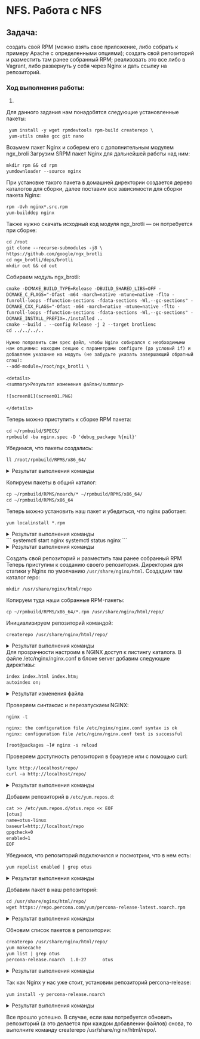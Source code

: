 # NFS. Работа с NFS

## Задача:
создать свой RPM (можно взять свое приложение, либо собрать к примеру Apache с определенными опциями);
cоздать свой репозиторий и разместить там ранее собранный RPM;
реализовать это все либо в Vagrant, либо развернуть у себя через Nginx и дать ссылку на репозиторий.

### Ход выполнения работы:
1. 
Для данного задания нам понадобятся следующие установленные пакеты:
```
 yum install -y wget rpmdevtools rpm-build createrepo \
 yum-utils cmake gcc git nano
```
Возьмем пакет Nginx и соберем его с дополнительным модулем ngx_broli
Загрузим SRPM пакет Nginx для дальнейшей работы над ним:
```
mkdir rpm && cd rpm
yumdownloader --source nginx
```
При установке такого пакета в домашней директории создается дерево каталогов для сборки, далее поставим все зависимости для сборки пакета Nginx:
```
rpm -Uvh nginx*.src.rpm
yum-builddep nginx
```
Также нужно скачать исходный код модуля ngx_brotli — он
потребуется при сборке:
```
cd /root
git clone --recurse-submodules -j8 \
https://github.com/google/ngx_brotli
cd ngx_brotli/deps/brotli
mkdir out && cd out
```
Собираем модуль ngx_brotli:
```
cmake -DCMAKE_BUILD_TYPE=Release -DBUILD_SHARED_LIBS=OFF -DCMAKE_C_FLAGS="-Ofast -m64 -march=native -mtune=native -flto -funroll-loops -ffunction-sections -fdata-sections -Wl,--gc-sections" -DCMAKE_CXX_FLAGS="-Ofast -m64 -march=native -mtune=native -flto -funroll-loops -ffunction-sections -fdata-sections -Wl,--gc-sections" -DCMAKE_INSTALL_PREFIX=./installed ..
cmake --build . --config Release -j 2 --target brotlienc
cd ../../../..

Нужно поправить сам spec файл, чтобы Nginx собирался с необходимыми нам опциями: находим секцию с параметрами configure (до условий if) и добавляем указание на модуль (не забудьте указать завершающий обратный слэш):
--add-module=/root/ngx_brotli \

<details>
<summary>Результат изменения файла</summary>

![screen01](screen01.PNG)

</details>

```
Теперь можно приступить к сборке RPM пакета:
```
cd ~/rpmbuild/SPECS/
rpmbuild -ba nginx.spec -D 'debug_package %{nil}'
```
Убедимся, что пакеты создались:
```
ll /root/rpmbuild/RPMS/x86_64/
```
<details>
<summary>Результат выполнения команды</summary>

[root@localhost SPECS]# ll /root/rpmbuild/RPMS/x86_64/
total 1992
-rw-r--r--. 1 root root   36267 Feb  8 13:34 nginx-1.20.1-20.el9.alma.1.x86_64.rpm
-rw-r--r--. 1 root root 1027994 Feb  8 13:34 nginx-core-1.20.1-20.el9.alma.1.x86_64.rpm
-rw-r--r--. 1 root root  759722 Feb  8 13:34 nginx-mod-devel-1.20.1-20.el9.alma.1.x86_64.rpm
-rw-r--r--. 1 root root   19378 Feb  8 13:34 nginx-mod-http-image-filter-1.20.1-20.el9.alma.1.x86_64.rpm
-rw-r--r--. 1 root root   31012 Feb  8 13:34 nginx-mod-http-perl-1.20.1-20.el9.alma.1.x86_64.rpm
-rw-r--r--. 1 root root   18165 Feb  8 13:34 nginx-mod-http-xslt-filter-1.20.1-20.el9.alma.1.x86_64.rpm
-rw-r--r--. 1 root root   53796 Feb  8 13:34 nginx-mod-mail-1.20.1-20.el9.alma.1.x86_64.rpm
-rw-r--r--. 1 root root   80282 Feb  8 13:34 nginx-mod-stream-1.20.1-20.el9.alma.1.x86_64.rpm

</details>

Копируем пакеты в общий каталог:
```
cp ~/rpmbuild/RPMS/noarch/* ~/rpmbuild/RPMS/x86_64/
cd ~/rpmbuild/RPMS/x86_64
```
Теперь можно установить наш пакет и убедиться, что nginx работает:
```
yum localinstall *.rpm
```
<details>
<summary>Результат выполнения команды</summary>

[root@localhost x86_64]# yum localinstall *.rpm
Last metadata expiration check: 0:58:45 ago on Sat 08 Feb 2025 12:44:10 PM UTC.
Dependencies resolved.
================================================================================================================================================================================= Package                                             Architecture                   Version                                           Repository                            Size 
=================================================================================================================================================================================Installing:
 nginx                                               x86_64                         2:1.20.1-20.el9.alma.1                            @commandline                          35 k 
 nginx-all-modules                                   noarch                         2:1.20.1-20.el9.alma.1                            @commandline                         7.2 k 
 nginx-core                                          x86_64                         2:1.20.1-20.el9.alma.1                            @commandline                         1.0 M 
 nginx-filesystem                                    noarch                         2:1.20.1-20.el9.alma.1                            @commandline                         8.2 k 
 nginx-mod-devel                                     x86_64                         2:1.20.1-20.el9.alma.1                            @commandline                         742 k 
 nginx-mod-http-image-filter                         x86_64                         2:1.20.1-20.el9.alma.1                            @commandline                          19 k 
 nginx-mod-http-perl                                 x86_64                         2:1.20.1-20.el9.alma.1                            @commandline                          30 k 
 nginx-mod-http-xslt-filter                          x86_64                         2:1.20.1-20.el9.alma.1                            @commandline                          18 k 
 nginx-mod-mail                                      x86_64                         2:1.20.1-20.el9.alma.1                            @commandline                          53 k 
 nginx-mod-stream                                    x86_64                         2:1.20.1-20.el9.alma.1                            @commandline                          78 k 
Installing dependencies:
 almalinux-logos-httpd                               noarch                         90.5.1-1.1.el9                                    appstream                             18 k 

Transaction Summary
=================================================================================================================================================================================Install  11 Packages

Total size: 2.0 M
Total download size: 18 k
Installed size: 9.5 M
Is this ok [y/N]: y
Downloading Packages:
almalinux-logos-httpd-90.5.1-1.1.el9.noarch.rpm                                                                                                  123 kB/s |  18 kB     00:00     
---------------------------------------------------------------------------------------------------------------------------------------------------------------------------------Total                                                                                                                                             24 kB/s |  18 kB     00:00     
Running transaction check
Transaction check succeeded.
Running transaction test
Transaction test succeeded.
Running transaction
  Preparing        :                                                                                                                                                         1/1 
  Running scriptlet: nginx-filesystem-2:1.20.1-20.el9.alma.1.noarch                                                                                                         1/11 
  Installing       : nginx-filesystem-2:1.20.1-20.el9.alma.1.noarch                                                                                                         1/11 
  Installing       : nginx-core-2:1.20.1-20.el9.alma.1.x86_64                                                                                                               2/11 
  Installing       : almalinux-logos-httpd-90.5.1-1.1.el9.noarch                                                                                                            3/11 
  Installing       : nginx-2:1.20.1-20.el9.alma.1.x86_64                                                                                                                    4/11 
  Running scriptlet: nginx-2:1.20.1-20.el9.alma.1.x86_64                                                                                                                    4/11 
  Installing       : nginx-mod-http-image-filter-2:1.20.1-20.el9.alma.1.x86_64                                                                                              5/11 
  Running scriptlet: nginx-mod-http-image-filter-2:1.20.1-20.el9.alma.1.x86_64                                                                                              5/11 
  Installing       : nginx-mod-http-perl-2:1.20.1-20.el9.alma.1.x86_64                                                                                                      6/11 
  Running scriptlet: nginx-mod-http-perl-2:1.20.1-20.el9.alma.1.x86_64                                                                                                      6/11 
  Installing       : nginx-mod-http-xslt-filter-2:1.20.1-20.el9.alma.1.x86_64                                                                                               7/11 
  Running scriptlet: nginx-mod-http-xslt-filter-2:1.20.1-20.el9.alma.1.x86_64                                                                                               7/11 
  Installing       : nginx-mod-mail-2:1.20.1-20.el9.alma.1.x86_64                                                                                                           8/11 
  Running scriptlet: nginx-mod-mail-2:1.20.1-20.el9.alma.1.x86_64                                                                                                           8/11 
  Installing       : nginx-mod-stream-2:1.20.1-20.el9.alma.1.x86_64                                                                                                         9/11 
  Running scriptlet: nginx-mod-stream-2:1.20.1-20.el9.alma.1.x86_64                                                                                                         9/11 
  Installing       : nginx-all-modules-2:1.20.1-20.el9.alma.1.noarch                                                                                                       10/11 
  Installing       : nginx-mod-devel-2:1.20.1-20.el9.alma.1.x86_64                                                                                                         11/11 
  Running scriptlet: nginx-mod-devel-2:1.20.1-20.el9.alma.1.x86_64                                                                                                         11/11 
  Verifying        : almalinux-logos-httpd-90.5.1-1.1.el9.noarch                                                                                                            1/11 
  Verifying        : nginx-2:1.20.1-20.el9.alma.1.x86_64                                                                                                                    2/11 
  Verifying        : nginx-all-modules-2:1.20.1-20.el9.alma.1.noarch                                                                                                        3/11 
  Verifying        : nginx-core-2:1.20.1-20.el9.alma.1.x86_64                                                                                                               4/11 
  Verifying        : nginx-filesystem-2:1.20.1-20.el9.alma.1.noarch                                                                                                         5/11 
  Verifying        : nginx-mod-devel-2:1.20.1-20.el9.alma.1.x86_64                                                                                                          6/11 
  Verifying        : nginx-mod-http-image-filter-2:1.20.1-20.el9.alma.1.x86_64                                                                                              7/11 
  Verifying        : nginx-mod-http-perl-2:1.20.1-20.el9.alma.1.x86_64                                                                                                      8/11 
  Verifying        : nginx-mod-http-xslt-filter-2:1.20.1-20.el9.alma.1.x86_64                                                                                               9/11 
  Verifying        : nginx-mod-mail-2:1.20.1-20.el9.alma.1.x86_64                                                                                                          10/11 
  Verifying        : nginx-mod-stream-2:1.20.1-20.el9.alma.1.x86_64                                                                                                        11/11 

Installed:
  almalinux-logos-httpd-90.5.1-1.1.el9.noarch                  nginx-2:1.20.1-20.el9.alma.1.x86_64                  nginx-all-modules-2:1.20.1-20.el9.alma.1.noarch
  nginx-core-2:1.20.1-20.el9.alma.1.x86_64                     nginx-filesystem-2:1.20.1-20.el9.alma.1.noarch       nginx-mod-devel-2:1.20.1-20.el9.alma.1.x86_64
  nginx-mod-http-image-filter-2:1.20.1-20.el9.alma.1.x86_64    nginx-mod-http-perl-2:1.20.1-20.el9.alma.1.x86_64    nginx-mod-http-xslt-filter-2:1.20.1-20.el9.alma.1.x86_64     
  nginx-mod-mail-2:1.20.1-20.el9.alma.1.x86_64                 nginx-mod-stream-2:1.20.1-20.el9.alma.1.x86_64

Complete!

</details>
```
systemctl start nginx
systemctl status nginx
```
<details>
<summary>Результат выполнения команды</summary>

[root@localhost x86_64]# systemctl start nginx
[root@localhost x86_64]# systemctl status nginx
● nginx.service - The nginx HTTP and reverse proxy server
     Loaded: loaded (/usr/lib/systemd/system/nginx.service; disabled; preset: disabled)
     Active: active (running) since Sat 2025-02-08 13:43:11 UTC; 4s ago
    Process: 38609 ExecStartPre=/usr/bin/rm -f /run/nginx.pid (code=exited, status=0/SUCCESS)
    Process: 38610 ExecStartPre=/usr/sbin/nginx -t (code=exited, status=0/SUCCESS)
    Process: 38611 ExecStart=/usr/sbin/nginx (code=exited, status=0/SUCCESS)
   Main PID: 38612 (nginx)
      Tasks: 3 (limit: 11131)
     Memory: 4.9M
        CPU: 74ms
     CGroup: /system.slice/nginx.service
             ├─38612 "nginx: master process /usr/sbin/nginx"
             ├─38613 "nginx: worker process"
             └─38614 "nginx: worker process"

Feb 08 13:43:11 localhost.localdomain systemd[1]: Starting The nginx HTTP and reverse proxy server...
Feb 08 13:43:11 localhost.localdomain nginx[38610]: nginx: the configuration file /etc/nginx/nginx.conf syntax is ok
Feb 08 13:43:11 localhost.localdomain nginx[38610]: nginx: configuration file /etc/nginx/nginx.conf test is successful
Feb 08 13:43:11 localhost.localdomain systemd[1]: Started The nginx HTTP and reverse proxy server.

</details>

Создать свой репозиторий и разместить там ранее собранный RPM
Теперь приступим к созданию своего репозитория. Директория для статики у Nginx по умолчанию `/usr/share/nginx/html`. Создадим там каталог repo:
```
mkdir /usr/share/nginx/html/repo
```
Копируем туда наши собранные RPM-пакеты:
```
cp ~/rpmbuild/RPMS/x86_64/*.rpm /usr/share/nginx/html/repo/
```
Инициализируем репозиторий командой:
```
createrepo /usr/share/nginx/html/repo/
```
<details>
<summary>Результат выполнения команды</summary>

[root@localhost x86_64]# mkdir /usr/share/nginx/html/repo
[root@localhost x86_64]# cp ~/rpmbuild/RPMS/x86_64/*.rpm /usr/share/nginx/html/repo/
[root@localhost x86_64]# createrepo /usr/share/nginx/html/repo/
Directory walk started
Directory walk done - 10 packages
Temporary output repo path: /usr/share/nginx/html/repo/.repodata/
Preparing sqlite DBs
Pool started (with 5 workers)
Pool finished

</details>
Для прозрачности настроим в NGINX доступ к листингу каталога. В файле /etc/nginx/nginx.conf в блоке server добавим следующие директивы:

	index index.html index.htm;
	autoindex on;
<details>
<summary>Результат изменения файла</summary>

![screen02](screen02.PNG)

</details>

Проверяем синтаксис и перезапускаем NGINX:
```
nginx -t
```
```
nginx: the configuration file /etc/nginx/nginx.conf syntax is ok
nginx: configuration file /etc/nginx/nginx.conf test is successful
```
```
[root@packages ~]# nginx -s reload
```
Проверяем доступность репозитория в браузере или с помощью curl:
```
lynx http://localhost/repo/
curl -a http://localhost/repo/
```
<details>
<summary>Результат выполнения команды</summary>

[root@localhost x86_64]# curl -a http://localhost/repo/
<html>
<head><title>Index of /repo/</title></head>
<body>
<h1>Index of /repo/</h1><hr><pre><a href="../">../</a>
<a href="repodata/">repodata/</a>                                          08-Feb-2025 13:49                   -
<a href="nginx-1.20.1-20.el9.alma.1.x86_64.rpm">nginx-1.20.1-20.el9.alma.1.x86_64.rpm</a>              08-Feb-2025 13:48               36267
<a href="nginx-all-modules-1.20.1-20.el9.alma.1.noarch.rpm">nginx-all-modules-1.20.1-20.el9.alma.1.noarch.rpm</a>  08-Feb-2025 13:48                7357
<a href="nginx-core-1.20.1-20.el9.alma.1.x86_64.rpm">nginx-core-1.20.1-20.el9.alma.1.x86_64.rpm</a>         08-Feb-2025 13:48             1027994       
<a href="nginx-filesystem-1.20.1-20.el9.alma.1.noarch.rpm">nginx-filesystem-1.20.1-20.el9.alma.1.noarch.rpm</a>   08-Feb-2025 13:48                8440
<a href="nginx-mod-devel-1.20.1-20.el9.alma.1.x86_64.rpm">nginx-mod-devel-1.20.1-20.el9.alma.1.x86_64.rpm</a>    08-Feb-2025 13:48              759722
<a href="nginx-mod-http-image-filter-1.20.1-20.el9.alma.1.x86_64.rpm">nginx-mod-http-image-filter-1.20.1-20.el9.alma...&gt;</a> 08-Feb-2025 13:48               19378
<a href="nginx-mod-http-perl-1.20.1-20.el9.alma.1.x86_64.rpm">nginx-mod-http-perl-1.20.1-20.el9.alma.1.x86_64..&gt;</a> 08-Feb-2025 13:48               31012
<a href="nginx-mod-http-xslt-filter-1.20.1-20.el9.alma.1.x86_64.rpm">nginx-mod-http-xslt-filter-1.20.1-20.el9.alma.1..&gt;</a> 08-Feb-2025 13:48               18165
<a href="nginx-mod-mail-1.20.1-20.el9.alma.1.x86_64.rpm">nginx-mod-mail-1.20.1-20.el9.alma.1.x86_64.rpm</a>     08-Feb-2025 13:48               53796
<a href="nginx-mod-stream-1.20.1-20.el9.alma.1.x86_64.rpm">nginx-mod-stream-1.20.1-20.el9.alma.1.x86_64.rpm</a>   08-Feb-2025 13:48               80282
</pre><hr></body>
</html>

</details>

Добавим репозиторий в `/etc/yum.repos.d`:
```
cat >> /etc/yum.repos.d/otus.repo << EOF
[otus]
name=otus-linux
baseurl=http://localhost/repo
gpgcheck=0
enabled=1
EOF
```
Убедимся, что репозиторий подключился и посмотрим, что в нем есть:
```
yum repolist enabled | grep otus
```
<details>
<summary>Результат выполнения команды</summary>

[root@localhost x86_64]# yum repolist enabled | grep otus
otus                             otus-linux

</details>

Добавим пакет в наш репозиторий:
```
cd /usr/share/nginx/html/repo/
wget https://repo.percona.com/yum/percona-release-latest.noarch.rpm
```
<details>
<summary>Результат выполнения команды</summary>

[root@localhost x86_64]# cd /usr/share/nginx/html/repo/
[root@localhost repo]# wget https://repo.percona.com/yum/percona-release-latest.noarch.rpm
--2025-02-08 14:07:27--  https://repo.percona.com/yum/percona-release-latest.noarch.rpm
Resolving repo.percona.com (repo.percona.com)... 49.12.125.205, 2a01:4f8:242:5792::2
Connecting to repo.percona.com (repo.percona.com)|49.12.125.205|:443... connected.
HTTP request sent, awaiting response... 200 OK
Length: 27900 (27K) [application/x-redhat-package-manager]
Saving to: ‘percona-release-latest.noarch.rpm’

percona-release-latest.noarch.rpm            100%[===========================================================================================>]  27.25K  --.-KB/s    in 0.001s   

2025-02-08 14:07:28 (39.9 MB/s) - ‘percona-release-latest.noarch.rpm’ saved [27900/27900]

</details>

Обновим список пакетов в репозитории:
```
createrepo /usr/share/nginx/html/repo/
yum makecache
yum list | grep otus
percona-release.noarch 	1.0-27 		otus
```
<details>
<summary>Результат выполнения команды</summary>

[root@localhost repo]# createrepo /usr/share/nginx/html/repo/
Directory walk started
Directory walk done - 11 packages
Temporary output repo path: /usr/share/nginx/html/repo/.repodata/
Preparing sqlite DBs
Pool started (with 5 workers)
Pool finished
[root@localhost repo]# yum makecache
AlmaLinux 9 - AppStream                                                                                                                          3.5 kB/s | 4.2 kB     00:01    
AlmaLinux 9 - BaseOS                                                                                                                             6.5 kB/s | 3.8 kB     00:00    
AlmaLinux 9 - Extras                                                                                                                             4.7 kB/s | 3.3 kB     00:00    
otus-linux                                                                                                                                       558 kB/s | 7.2 kB     00:00    
Metadata cache created.
[root@localhost repo]# yum list | grep otus
percona-release.noarch                               1.0-29                              otus

</details>

Так как Nginx у нас уже стоит, установим репозиторий percona-release:

```yum install -y percona-release.noarch```

<details>
<summary>Результат выполнения команды</summary>

[root@localhost repo]# yum install -y percona-release.noarch
Last metadata expiration check: 0:01:35 ago on Sat 08 Feb 2025 02:10:06 PM UTC.
Dependencies resolved.
================================================================================================================================================================================= Package                                          Architecture                            Version                                    Repository                             Size 
=================================================================================================================================================================================Installing:
 percona-release                                  noarch                                  1.0-29                                     otus                                   27 k 

Transaction Summary
=================================================================================================================================================================================Install  1 Package

Total download size: 27 k
Installed size: 48 k
Downloading Packages:
percona-release-latest.noarch.rpm                                                                                                                8.5 MB/s |  27 kB     00:00     
---------------------------------------------------------------------------------------------------------------------------------------------------------------------------------Total                                                                                                                                            2.7 MB/s |  27 kB     00:00     
Running transaction check
Transaction check succeeded.
Running transaction test
Transaction test succeeded.
Running transaction
  Preparing        :                                                                                                                                                         1/1 
  Installing       : percona-release-1.0-29.noarch                                                                                                                           1/1 
  Running scriptlet: percona-release-1.0-29.noarch                                                                                                                           1/1 
* Enabling the Percona Release repository
<*> All done!
* Enabling the Percona Telemetry repository
<*> All done!
* Enabling the PMM2 Client repository
<*> All done!
The percona-release package now contains a percona-release script that can enable additional repositories for our newer products.

Note: currently there are no repositories that contain Percona products or distributions enabled. We recommend you to enable Percona Distribution repositories instead of individual product repositories, because with the Distribution you will get not only the database itself but also a set of other componets that will help you work with your database.  

For example, to enable the Percona Distribution for MySQL 8.0 repository use:

  percona-release setup pdps8.0

Note: To avoid conflicts with older product versions, the percona-release setup command may disable our original repository for some products.

For more information, please visit:
  https://docs.percona.com/percona-software-repositories/percona-release.html


  Verifying        : percona-release-1.0-29.noarch                                                                                                                           1/1 

Installed:
  percona-release-1.0-29.noarch

Complete!

</details>

Все прошло успешно. В случае, если вам потребуется обновить репозиторий (а это
делается при каждом добавлении файлов) снова, то выполните команду
createrepo /usr/share/nginx/html/repo/.

